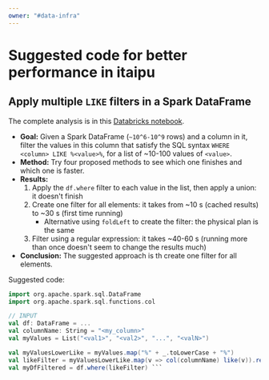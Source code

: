 ```yaml
---
owner: "#data-infra"
---
```


# Suggested code for better performance in itaipu

## Apply multiple `LIKE` filters in a Spark DataFrame

The complete analysis is in this [Databricks notebook](https://nubank.cloud.databricks.com/#notebook/4265734/).

- **Goal:** Given a Spark DataFrame (`~10^6-10^9` rows) and a column in it, filter the values in
this column that satisfy the SQL syntax `WHERE <column> LIKE %<value>%`, for a list of ~10-100
values of `<value>`.
- **Method:** Try four proposed methods to see which one finishes and which one is faster.
- **Results:**
  1. Apply the `df.where` filter to each value in the list, then apply a union: it doesn't finish
  1. Create one filter for all elements: it takes from ~10 s (cached results) to ~30 s (first time
  running)
     - Alternative using `foldLeft` to create the filter: the physical plan is the same
  1. Filter using a regular expression: it takes ~40-60 s (running more than once doesn't seem to
  change the results much)
- **Conclusion:** The suggested approach is th create one filter for all elements.

Suggested code:

```scala
import org.apache.spark.sql.DataFrame
import org.apache.spark.sql.functions.col

// INPUT
val df: DataFrame = ...
val columnName: String = "<my_column>"
val myValues = List("<val1>", "<val2>", "...", "<valN>")

val myValuesLowerLike = myValues.map("%" + _.toLowerCase + "%")
val likeFilter = myValuesLowerLike.map(v => col(columnName) like(v)).reduce(_ || _)
val myDfFiltered = df.where(likeFilter) ```
